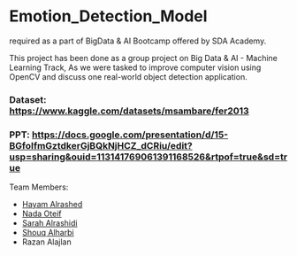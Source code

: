 # Emotion_Detection_Model
required as a part of BigData &amp; AI Bootcamp offered by SDA Academy.

This project has been done as a group project on Big Data & AI - Machine Learning Track, 
As we were tasked to improve computer vision using OpenCV and discuss one real-world object detection application.

### Dataset: https://www.kaggle.com/datasets/msambare/fer2013
### PPT: https://docs.google.com/presentation/d/15-BGfoIfmGztdkerGjBQkNjHCZ_dCRiu/edit?usp=sharing&ouid=113141769061391168526&rtpof=true&sd=true

Team Members:
-   [Hayam Alrashed](https://github.com/HayamAlrashed)
-   [Nada Oteif](https://github.com/nadaoteif)
-   [Sarah Alrashidi](https://github.com/SARAH-Progr1010mm1110r)
-   [Shouq Alharbi](https://github.com/ShouqAlharbi)
-   Razan Alajlan
